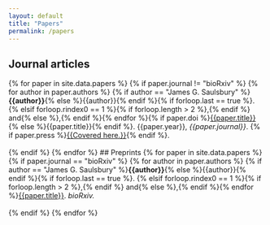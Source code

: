 ```yaml
---
layout: default
title: "Papers"
permalink: /papers
---
```

## Journal articles
<l>
  {% for paper in site.data.papers %}
    {% if paper.journal != "bioRxiv" %}
    {% for author in paper.authors %}
      {% if author == "James G. Saulsbury" %}<b>{{author}}</b>{% else %}{{author}}{% endif %}{% if forloop.last == true %}. {% elsif forloop.rindex0 == 1 %}{% if forloop.length > 2 %},{% endif %} and{% else %},{% endif %}{% endfor %}{% if paper.doi %}<a href="https://doi.org/{{paper.doi}}">{{paper.title}}</a>{% else %}{{paper.title}}{% endif %}. {{paper.year}}, <i>{{paper.journal}}</i>. {% if paper.press %}<a href="{{paper.press}}">{{Covered here.}}</a>{% endif %}.
    <br><br>
    {% endif %}
  {% endfor %}
</l>
## Preprints
<l>
  {% for paper in site.data.papers %}
    {% if paper.journal == "bioRxiv" %}  
    {% for author in paper.authors %}
      {% if author == "James G. Saulsbury" %}<b>{{author}}</b>{% else %}{{author}}{% endif %}{% if forloop.last == true %}. {% elsif forloop.rindex0 == 1 %}{% if forloop.length > 2 %},{% endif %} and{% else %},{% endif %}{% endfor %}<a href="https://doi.org/{{paper.doi}}">{{paper.title}}</a>. <i>bioRxiv.</i>
    <br><br>
    {% endif %}
  {% endfor %}
</l>
